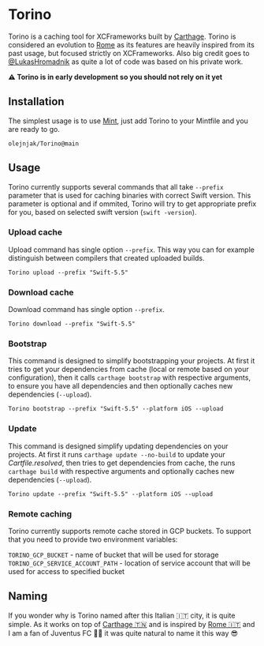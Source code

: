 # Torino

Torino is a caching tool for XCFrameworks built by [Carthage][carthage]. Torino is considered an evolution to [Rome][rome] as its features are heavily inspired from its past usage, but focused strictly on XCFrameworks. Also big credit goes to [@LukasHromadnik](https://github.com/LukasHromadnik) as quite a lot of code was based on his private work.

**⚠️ Torino is in early development so you should not rely on it yet**

## Installation

The simplest usage is to use [Mint](https://github.com/yonaskolb/Mint), just add Torino to your Mintfile and you are ready to go.

```
olejnjak/Torino@main
```

## Usage

Torino currently supports several commands that all take `--prefix` parameter that is used for caching binaries with correct Swift version. This parameter is optional and if ommited, Torino will try to get appropriate prefix for you, based on selected swift version (`swift -version`).

### Upload cache

Upload command has single option `--prefix`. This way you can for example distinguish between compilers that created uploaded builds. 

```
Torino upload --prefix "Swift-5.5"
```

### Download cache

Download command has single option `--prefix`.

```
Torino download --prefix "Swift-5.5"
```

### Bootstrap

This command is designed to simplify bootstrapping your projects. At first it tries to get your dependencies from cache (local or remote based on your configuration), then it calls `carthage bootstrap` with respective arguments, to ensure you have all dependencies and then optionally caches new dependencies (`--upload`).

```
Torino bootstrap --prefix "Swift-5.5" --platform iOS --upload
```

### Update

This command is designed simplify updating dependencies on your projects. At first it runs `carthage update --no-build` to update your _Cartfile.resolved_, then tries to get dependencies from cache, the runs `carthage build` with respective arguments and optionally caches new dependencies (`--upload`).

```
Torino update --prefix "Swift-5.5" --platform iOS --upload
```

### Remote caching

Torino currently supports remote cache stored in GCP buckets. To support that you need to provide two environment variables:

`TORINO_GCP_BUCKET` - name of bucket that will be used for storage<br>
`TORINO_GCP_SERVICE_ACCOUNT_PATH` - location of service account that will be used for access to specified bucket

## Naming 

If you wonder why is Torino named after this Italian 🇮🇹  city, it is quite simple. As it works on top of [Carthage 🇹🇳][carthage] and is inspired by [Rome 🇮🇹][rome] and I am a fan of Juventus FC 🖤🤍 it was quite natural to name it this way 😎

[carthage]: https://github.com/Carthage/Carthage
[rome]: https://github.com/tmspzz/Rome

